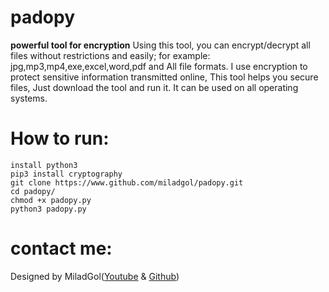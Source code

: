 # padopy
**powerful tool for encryption**
Using this tool, you can encrypt/decrypt all files without restrictions and easily;
for example: jpg,mp3,mp4,exe,excel,word,pdf and All file formats.
I use encryption to protect sensitive information transmitted online,
This tool helps you secure files, Just download the tool and run it.
It can be used on all operating systems.
# How to run:
```python3
install python3
pip3 install cryptography
git clone https://www.github.com/miladgol/padopy.git
cd padopy/
chmod +x padopy.py
python3 padopy.py
```
# contact me:
Designed by MiladGol([Youtube](https://youtube.com/@miladgol) & [Github](https://github.com/miladgol))
